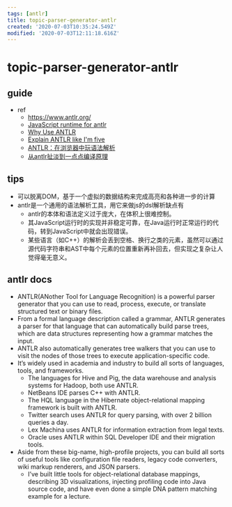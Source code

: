```yaml
---
tags: [antlr]
title: topic-parser-generator-antlr
created: '2020-07-03T10:35:24.549Z'
modified: '2020-07-03T12:11:18.616Z'
---
```


# topic-parser-generator-antlr

## guide

- ref
  - https://www.antlr.org/
  - [JavaScript runtime for antlr](https://github.com/antlr/antlr4/blob/master/doc/javascript-target.md)
  - [Why Use ANTLR](http://bearcave.com/software/antlr/antlr_expr.html)
  - [Explain ANTLR like I'm five](https://dev.to/vesusaso/explain-antlr-like-im-five-4a9l)
  - [ANTLR：在浏览器中玩语法解析](https://juejin.im/post/5a3caaf0f265da4310489081)
  - [从antlr扯淡到一点点编译原理](https://awhisper.github.io/2016/11/18/%E4%BB%8Eantlr%E5%88%B0%E8%AF%AD%E6%B3%95%E8%A7%A3%E6%9E%90/)

## tips

- 可以脱离DOM，基于一个虚拟的数据结构来完成高亮和各种进一步的计算
- antlr是一个通用的语法解析工具，用它来做js的dsl解析缺点有
  - antlr的本体和语法定义过于庞大，在体积上很难控制。
  - 其JavaScript运行时的实现并非稳定可靠，在Java运行时正常运行的代码，转到JavaScript中就会出现错误。
  - 某些语言（如C++）的解析会丢到空格、换行之类的元素，虽然可以通过源代码字符串和AST中每个元素的位置重新再补回去，但实现之复杂让人觉得毫无意义。

## antlr docs

- ANTLR(ANother Tool for Language Recognition) is a powerful parser generator that you can use to read, process, execute, or translate structured text or binary files.
- From a formal language description called a grammar, ANTLR generates a parser for that language that can automatically build parse trees, which are data structures representing how a grammar matches the input.
- ANTLR also automatically generates tree walkers that you can use to visit the nodes of those trees to execute application-specific code.
- It’s widely used in academia and industry to build all sorts of languages, tools, and frameworks.
  - The languages for Hive and Pig, the data warehouse and analysis systems for Hadoop, both use ANTLR. 
  - NetBeans IDE parses C++ with ANTLR. 
  - The HQL language in the Hibernate object-relational mapping framework is built with ANTLR.
  - Twitter search uses ANTLR for query parsing, with over 2 billion queries a day. 
  - Lex Machina uses ANTLR for information extraction from legal texts. 
  - Oracle uses ANTLR within SQL Developer IDE and their migration tools. 
- Aside from these big-name, high-profile projects, you can build all sorts of useful tools like configuration file readers, legacy code converters, wiki markup renderers, and JSON parsers. 
  - I’ve built little tools for object-relational database mappings, describing 3D visualizations, injecting profiling code into Java source code, and have even done a simple DNA pattern matching example for a lecture.
